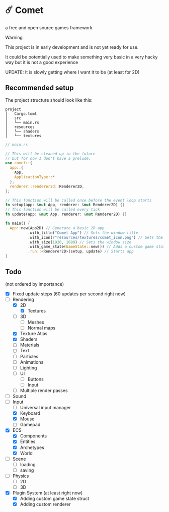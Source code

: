 # ☄️ Comet
a free and open source games framework

> [!WARNING]
> This project is in early development and is not yet ready for use.
> 
> It could be potentially used to make something very basic in a very hacky way but it is not a good experience 
> 
> UPDATE: It is slowly getting where I want it to be (at least for 2D)

## Recommended setup

The project structure should look like this:

```
project
│   Cargo.toml
│   src
│   └── main.rs
│   resources
│   └── shaders
│   └── textures
```

```rust
// main.rs

// This will be cleaned up in the future 
// but for now I don't have a prelude.
use comet::{
  app::{
    App,
    ApplicationType::*
  },
  renderer::renderer2d::Renderer2D,
};

// This function will be called once before the event loop starts
fn setup(app: &mut App, renderer: &mut Renderer2D) {}
// This function will be called every tick 
fn update(app: &mut App, renderer: &mut Renderer2D) {}

fn main() {
  App::new(App2D) // Generate a basic 2D app
          .with_title("Comet App") // Sets the window title
          .with_icon(r"resources/textures/comet_icon.png") // Sets the window icon
          .with_size(1920, 1080) // Sets the window size
          .with_game_state(GameState::new()) // Adds a custom game state struct
          .run::<Renderer2D>(setup, update) // Starts app
}
```

## Todo
(not ordered by importance)

- [x] Fixed update steps (60 updates per second right now)
- [ ] Rendering
  - [x] 2D
    - [x] Textures
  - [ ] 3D
    - [ ] Meshes
    - [ ] Normal maps
  - [x] Texture Atlas
  - [x] Shaders
  - [ ] Materials
  - [ ] Text
  - [ ] Particles
  - [ ] Animations
  - [ ] Lighting
  - [ ] UI
    - [ ] Buttons
    - [ ] Input
  - [ ] Multiple render passes 
- [ ] Sound
- [ ] Input
  - [ ] Universal input manager
  - [x] Keyboard
  - [x] Mouse
  - [ ] Gamepad
- [x] ECS
  - [x] Components
  - [x] Entities
  - [x] Archetypes
  - [x] World
- [ ] Scene
  - [ ] loading
  - [ ] saving
- [ ] Physics
  - [ ] 2D
  - [ ] 3D
- [x] Plugin System (at least right now)
  - [x] Adding custom game state struct
  - [x] Adding custom renderer